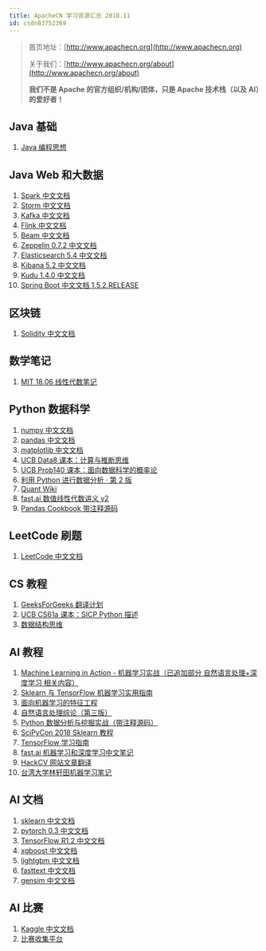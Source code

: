 ```yaml
---
title: ApacheCN 学习资源汇总 2018.11
id: csdn83752369
---
```


> 首页地址：[http://www.apachecn.org](http://www.apachecn.org)
> 
> 关于我们：[http://www.apachecn.org/about](http://www.apachecn.org/about)
> 
> **我们不是 Apache 的官方组织/机构/团体，只是 Apache 技术栈（以及 AI）的爱好者！**

## Java 基础

1.  [Java 编程思想](https://github.com/apachecn/thinking-in-java-zh)

## Java Web 和大数据

1.  [Spark 中文文档](https://github.com/apachecn/spark-doc-zh)
2.  [Storm 中文文档](https://github.com/apachecn/storm-doc-zh)
3.  [Kafka 中文文档](https://github.com/apachecn/kafka-doc-zh)
4.  [Flink 中文文档](https://github.com/apachecn/flink-doc-zh)
5.  [Beam 中文文档](https://github.com/apachecn/beam-site-zh)
6.  [Zeppelin 0.7.2 中文文档](http://cwiki.apachecn.org/pages/viewpage.action?pageId=10030467)
7.  [Elasticsearch 5.4 中文文档](http://cwiki.apachecn.org/pages/viewpage.action?pageId=4260364)
8.  [Kibana 5.2 中文文档](http://cwiki.apachecn.org/pages/viewpage.action?pageId=8159377)
9.  [Kudu 1.4.0 中文文档](http://cwiki.apachecn.org/pages/viewpage.action?pageId=10813594)
10.  [Spring Boot 中文文档 1.5.2.RELEASE](http://cwiki.apachecn.org/pages/viewpage.action?pageId=10027628)

## 区块链

1.  [Solidity 中文文档](https://github.com/apachecn/solidity-doc-zh)

## 数学笔记

1.  [MIT 18.06 线性代数笔记](https://github.com/apachecn/math)

## Python 数据科学

1.  [numpy 中文文档](https://github.com/apachecn/numpy-ref-zh)
2.  [pandas 中文文档](https://github.com/apachecn/pandas-doc-zh)
3.  [matplotlib 中文文档](https://github.com/apachecn/matplotlib-user-guide-zh)
4.  [UCB Data8 课本：计算与推断思维](https://github.com/apachecn/data8-textbook-zh)
5.  [UCB Prob140 课本：面向数据科学的概率论](https://github.com/apachecn/prob140-textbook-zh)
6.  [利用 Python 进行数据分析 · 第 2 版](https://github.com/apachecn/pyda-2e-zh)
7.  [Quant Wiki](https://github.com/apachecn/quant-wiki)
8.  [fast.ai 数值线性代数讲义 v2](https://github.com/apachecn/fastai-num-linalg-v2-zh)
9.  [Pandas Cookbook 带注释源码](https://github.com/apachecn/pandas-cookbook-code-notes)

## LeetCode 刷题

1.  [LeetCode 中文文档](https://github.com/apachecn/LeetCode)

## CS 教程

1.  [GeeksForGeeks 翻译计划](https://github.com/apachecn/geeksforgeeks-zh)
2.  [UCB CS61a 课本：SICP Python 描述](https://github.com/apachecn/sicp-py-zh)
3.  [数据结构思维](https://github.com/apachecn/think-dast-zh)

## AI 教程

1.  [Machine Learning in Action - 机器学习实战（已追加部分 自然语言处理+深度学习 相关内容）](https://github.com/apachecn/AiLearning)
2.  [Sklearn 与 TensorFlow 机器学习实用指南](https://github.com/apachecn/hands_on_Ml_with_Sklearn_and_TF)
3.  [面向机器学习的特征工程](https://github.com/apachecn/feature-engineering-for-ml-zh)
4.  [自然语言处理综论（第三版）](https://github.com/apachecn/slp-3e-zh)
5.  [Python 数据分析与挖掘实战（带注释源码）](https://github.com/apachecn/python_data_analysis_and_mining_action)
6.  [SciPyCon 2018 Sklearn 教程](https://github.com/apachecn/scipycon-2018-sklearn-tut-zh)
7.  [TensorFlow 学习指南](https://github.com/apachecn/learning-tf-zh)
8.  [fast.ai 机器学习和深度学习中文笔记](https://github.com/apachecn/fastai-ml-dl-notes-zh)
9.  [HackCV 网站文章翻译](https://github.com/apachecn/HackCV-Translate)
10.  [台湾大学林轩田机器学习笔记](https://github.com/apachecn/ntu-hsuantienlin-ml)

## AI 文档

1.  [sklearn 中文文档](https://github.com/apachecn/scikit-learn-doc-zh)
2.  [pytorch 0.3 中文文档](https://github.com/apachecn/pytorch-doc-zh)
3.  [TensorFlow R1.2 中文文档](http://cwiki.apachecn.org/pages/viewpage.action?pageId=10030122)
4.  [xgboost 中文文档](https://github.com/apachecn/xgboost-doc-zh)
5.  [lightgbm 中文文档](https://github.com/apachecn/lightgbm-doc-zh)
6.  [fasttext 中文文档](https://github.com/apachecn/fasttext-doc-zh)
7.  [gensim 中文文档](https://github.com/apachecn/gensim-doc-zh)

## AI 比赛

1.  [Kaggle 中文文档](https://github.com/apachecn/kaggle)
2.  [比赛收集平台](https://github.com/iphysresearch/DataSciComp)